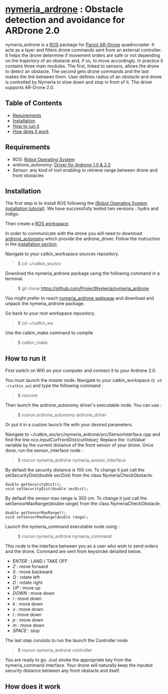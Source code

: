 [nymeria_ardrone](https://sites.google.com/site/projetsecinsa/projets-2014-2015/projet-nymeria) : Obstacle detection and avoidance for ARDrone 2.0
===============

nymeria_ardrone is a [ROS](http://ros.org/ "Robot Operating System") package for [Parrot AR-Drone](http://ardrone2.parrot.com/) quadrocopter. It acts as a layer and filters drone commands sent from an external controller. It helps the drone determine if movement orders are safe or not depending on the trajectory of an obstacle and, if so, to move accordingly. In practice it contains three main modules. The first, linked to sensors, allows the drone to detect an obstacle. The second gets drone commands and the last makes the link between them. User defines radius of an obstacle and drone is controlled by Nymeria to slow down and stop in front of it. The driver supports AR-Drone 2.0.

## Table of Contents

- [Requirements](#requirements)
- [Installation](#installation)
- [How to run it](#how-to-run)
- [How does it work](#how-does-it-work)

## Requirements

- *ROS*: [Robot Operating System](http://wiki.ros.org/ROS/Installation)
- *ardrone_autonomy*: [Driver for Ardrone 1.0 & 2.0](https://github.com/AutonomyLab/ardrone_autonomy)
- *Sensor*: any kind of tool enabling to retrieve range between drone and front obstacles

## Installation

The first step is to install ROS following the [(Robot Operating System installation tutorial)](http://wiki.ros.org/ROS/Installation). We have successfully tested two versions : hydro and indigo.

Then create a [ROS workspace](http://wiki.ros.org/ROS/Tutorials/InstallingandConfiguringROSEnvironment#Create_a_ROS_Workspace).

In order to communicate with the drone you will need to download [ardrone_autonomy](https://github.com/AutonomyLab/ardrone_autonomy) which provide the ardrone_driver. Follow the instruction in the [installation section](https://github.com/AutonomyLab/ardrone_autonomy#installation).

Navigate to your catkin_workspace sources repository.
> $ cd ~/catkin_ws/src

Download the nymeria_ardrone package using the following command in a terminal.
> $ git clone https://github.com/ProjectNymeria/nymeria_ardrone

You might prefer to reach [nymeria_ardrone webpage](https://github.com/ProjectNymeria/nymeria_ardrone) and download and unpack the nymeria_ardrone package.

Go back to your root workspace repository.
> $ cd ~/catkin_ws

Use the catkin_make command to compile
> $ catkin_make

## How to run it

First switch on Wifi on your computer and connect it to your Ardrone 2.0.

You must launch the master node. Navigate to your catkin_workspace (`$ cd ~/catkin_ws`) and type the following command :
> $ roscore

Then launch the ardrone_autonomy driver's executable node. You can use :
> $ rosrun ardrone_autonomy ardrone_driver

Or put it in a custom launch file with your desired parameters.

Navigate to ~/catkin_ws/src/nymeria_ardrone/src/SensorInterface.cpp and find the line
*nco.inputCurFrontDist(cutValue);* Replace the 'cutValue' variable by the current distance of the front sensor of your drone. Once done, run the sensor_interface node :
> $ rosrun nymeria_ardrone nymeria_sensor_interface

By default the security distance is 100 cm.
To change it just call the setSecurityDist(double secDist) from the class NymeriaCheckObstacle.
~~~~~~~~~~~~~{.cpp}
double getSecurityDist();
void setSecurityDist(double secDist);
~~~~~~~~~~~~~

By default the sensor max range is 350 cm.
To change it just call the setSensorMaxRange(double range) from the class NymeriaCheckObstacle.
~~~~~~~~~~~~~{.cpp}
double getSensorMaxRange();
void setSensorMaxRange(double range);
~~~~~~~~~~~~~

Launch the nymeria_command executable node using :
> $ rosrun nymeria_ardrone nymeria_command

This node is the interface between you as a user who wish to send orders and the drone. Command are sent from keystroke detailled below.
- *ENTER* : LAND / TAKE OFF
- *Z* : move forward
- *S* : move backward
- *Q* : rotate left
- *D* : rotate right
- *UP* : move up
- *DOWN* : move down
- *i* : move down
- *k* : move down
- *o* : move down
- *l* : move down
- *p* : move down
- *m* : move down
- *SPACE* : stop

The last step consists to run the launch the Controller node
> $ rosrun nymeria_ardrone controller

You are ready to go. Just stroke the appropriate key from the nymeria_command interface. Your drone will naturally keep the inputed security distance between any front obstacle and itself.

## How does it work
